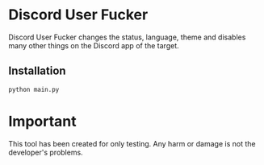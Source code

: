 # Discord User Fucker 

Discord User Fucker changes the status, language, theme and disables many other things on the Discord app of the target.

## Installation

```
python main.py
```


# Important
This tool has been created for only testing. Any harm or damage is not the developer's problems.
